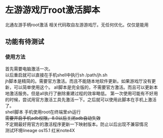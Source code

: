 # 左游游戏厅root激活脚本
  北通左游手柄root激活 相关代码取自左游游戏厅。无任何优化。仅仅是能用  
## 功能有待测试  
### 使用方法  

首先需要电脑激活一次。  
以后重启就可以直接在手机shell中执行sh /path/jh.sh  
jh脚本是精简的。需要官方激活。而且不能随本地软件更新。如果游戏厅没有更新，可以简单使用这个。
all脚本是完全版的，不需要官方激活。而且可以更新本地激活服务。但是all执行了删除重建过程的效率略低。
  第一次使用可能有不好用的时候，尝试用官方激活工具先激活一下。之后就可以使用此脚本在手机上激活了。  
  shell脚本 手机使用root在终端里sh运行  
 ~~需要开启手机adb权限。8.0以后关闭adb自动失效~~  
不定期最好用官方的激活程序更新一下映射版本。防止以后出现不兼容情况  
测试环境lineage os15.1 红米note4X 
